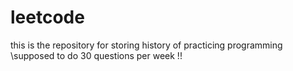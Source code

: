 # leetcode
this is the repository for storing history of practicing programming
\\supposed to do 30 questions per week
!!
